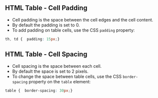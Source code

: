 ## HTML Table - Cell Padding
- Cell padding is the space between the cell edges and the cell content.
- By default the padding is set to 0.
- To add padding on table cells, use the CSS `padding` property:
``` css
th, td {  padding: 15px;}
```

## HTML Table - Cell Spacing
- Cell spacing is the space between each cell.
- By default the space is set to 2 pixels.
- To change the space between table cells, use the CSS `border-spacing` property on the `table` element:
``` css
table {  border-spacing: 30px;}
```
